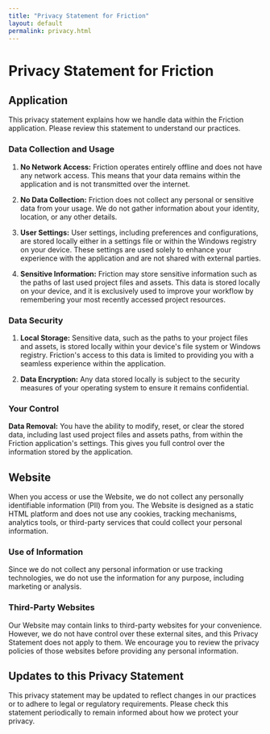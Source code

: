 ```yaml
---
title: "Privacy Statement for Friction"
layout: default
permalink: privacy.html
---
```


# Privacy Statement for Friction

## Application

This privacy statement explains how we handle data within the Friction application. Please review this statement to understand our practices.

### Data Collection and Usage

1. **No Network Access:** Friction operates entirely offline and does not have any network access. This means that your data remains within the application and is not transmitted over the internet.

2. **No Data Collection:** Friction does not collect any personal or sensitive data from your usage. We do not gather information about your identity, location, or any other details.

3. **User Settings:** User settings, including preferences and configurations, are stored locally either in a settings file or within the Windows registry on your device. These settings are used solely to enhance your experience with the application and are not shared with external parties.

4. **Sensitive Information:** Friction may store sensitive information such as the paths of last used project files and assets. This data is stored locally on your device, and it is exclusively used to improve your workflow by remembering your most recently accessed project resources.

### Data Security

1. **Local Storage:** Sensitive data, such as the paths to your project files and assets, is stored locally within your device's file system or Windows registry. Friction's access to this data is limited to providing you with a seamless experience within the application.

2. **Data Encryption:** Any data stored locally is subject to the security measures of your operating system to ensure it remains confidential.


### Your Control

**Data Removal:** You have the ability to modify, reset, or clear the stored data, including last used project files and assets paths, from within the Friction application's settings. This gives you full control over the information stored by the application.

## Website

When you access or use the Website, we do not collect any personally identifiable information (PII) from you. The Website is designed as a static HTML platform and does not use any cookies, tracking mechanisms, analytics tools, or third-party services that could collect your personal information.

### Use of Information

Since we do not collect any personal information or use tracking technologies, we do not use the information for any purpose, including marketing or analysis.

### Third-Party Websites

Our Website may contain links to third-party websites for your convenience. However, we do not have control over these external sites, and this Privacy Statement does not apply to them. We encourage you to review the privacy policies of those websites before providing any personal information.

## Updates to this Privacy Statement

This privacy statement may be updated to reflect changes in our practices or to adhere to legal or regulatory requirements. Please check this statement periodically to remain informed about how we protect your privacy.

